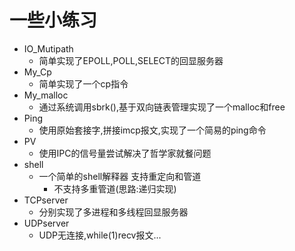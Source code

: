 # 一些小练习 
- IO_Mutipath 
  - 简单实现了EPOLL,POLL,SELECT的回显服务器 
- My_Cp
  - 简单实现了一个cp指令
- My_malloc 
  - 通过系统调用sbrk(),基于双向链表管理实现了一个malloc和free
- Ping 
  - 使用原始套接字,拼接imcp报文,实现了一个简易的ping命令
- PV 
  - 使用IPC的信号量尝试解决了哲学家就餐问题
- shell
  - 一个简单的shell解释器 支持重定向和管道 
    - 不支持多重管道(思路:递归实现)
- TCPserver
  - 分别实现了多进程和多线程回显服务器
- UDPserver 
  - UDP无连接,while(1)recv报文...

